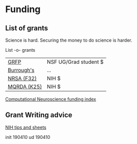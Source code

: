Funding
=======

List of grants
---------

Science is hard. Securing the money to do science is harder. 


List -o- grants

|||
|-|-|
| [GRFP]() | NSF UG/Grad student $ |
| [Burrough's](http://www.bwfund.org/programs/interfaces/career_awards_background.html) | ... |
| [NRSA (F32)](http://grants1.nih.gov/grants/guide/pa-files/PA-07-107.html) | NIH $ |
| [MQRDA (K25)](http://grants.nih.gov/grants/guide/pa-files/PA-06-087.html) | NIH $ |


[Computational Neuroscience funding index](http://home.earthlink.net/~perlewitz/funding.html) 


Grant Writing advice
---------

[NIH tips and sheets](https://grants.nih.gov/grants/grant_tips.htm)


init 190410
ud   190410